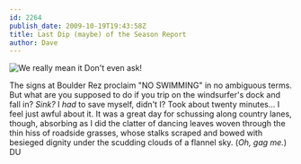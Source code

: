 ```yaml
---
id: 2264
publish_date: 2009-10-19T19:43:58Z
title: Last Dip (maybe) of the Season Report
author: Dave
---
```

![We really mean it](http://www.flagstafffrenzy.org/wp-content/uploads/2009/10/NO.jpg) Don't even ask!

The signs at Boulder Rez proclaim "NO SWIMMING" in no ambiguous terms. But what are you supposed to do if you trip on the windsurfer's dock and fall in? _Sink?_ I _had_ to save myself, didn't I? Took about twenty minutes... I feel just awful about it. It was a great day for schussing along country lanes, though, absorbing as I did the clatter of dancing leaves woven through the thin hiss of roadside grasses, whose stalks scraped and bowed with besieged dignity under the scudding clouds of a flannel sky. (_Oh, gag me._) DU